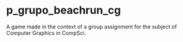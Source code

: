 # p_grupo_beachrun_cg
 A game made in the context of a group assignment for the subject of Computer Graphics in CompSci.
